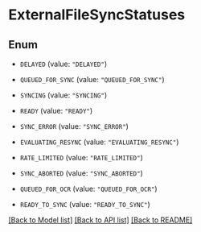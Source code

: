 # ExternalFileSyncStatuses

## Enum


* `DELAYED` (value: `"DELAYED"`)

* `QUEUED_FOR_SYNC` (value: `"QUEUED_FOR_SYNC"`)

* `SYNCING` (value: `"SYNCING"`)

* `READY` (value: `"READY"`)

* `SYNC_ERROR` (value: `"SYNC_ERROR"`)

* `EVALUATING_RESYNC` (value: `"EVALUATING_RESYNC"`)

* `RATE_LIMITED` (value: `"RATE_LIMITED"`)

* `SYNC_ABORTED` (value: `"SYNC_ABORTED"`)

* `QUEUED_FOR_OCR` (value: `"QUEUED_FOR_OCR"`)

* `READY_TO_SYNC` (value: `"READY_TO_SYNC"`)


[[Back to Model list]](../README.md#documentation-for-models) [[Back to API list]](../README.md#documentation-for-api-endpoints) [[Back to README]](../README.md)


